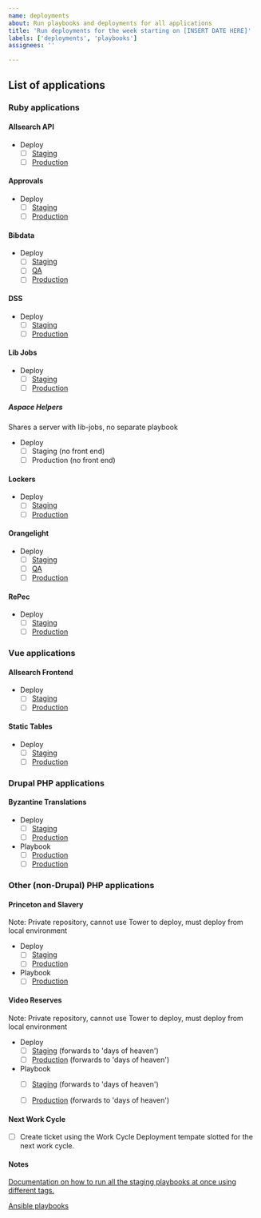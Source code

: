 ```yaml
---
name: deployments
about: Run playbooks and deployments for all applications
title: 'Run deployments for the week starting on [INSERT DATE HERE]'
labels: ['deployments', 'playbooks']
assignees: ''

---
```

## List of applications
### Ruby applications
#### Allsearch API
- Deploy
  - [ ] [Staging](https://allsearch-api-staging.princeton.edu/)
  - [ ] [Production](https://allsearch-api.princeton.edu/)
#### Approvals
- Deploy
  - [ ] [Staging](https://approvals-staging.princeton.edu/)
  - [ ] [Production](https://approvals.princeton.edu/)
#### Bibdata
- Deploy
  - [ ] [Staging](https://bibdata-staging.lib.princeton.edu/)
  - [ ] [QA](https://bibdata-qa.princeton.edu/)
  - [ ] [Production](https://bibdata.princeton.edu/)
#### DSS
- Deploy
  - [ ] [Staging](https://dss-staging.princeton.edu/catalog)
  - [ ] [Production](https://dss.princeton.edu/catalog)
#### Lib Jobs
- Deploy
  - [ ] [Staging](https://lib-jobs-staging.princeton.edu/)
  - [ ] [Production](https://lib-jobs.princeton.edu/)
##### Aspace Helpers
Shares a server with lib-jobs, no separate playbook
- Deploy
  - [ ] Staging (no front end)
  - [ ] Production (no front end)
#### Lockers
- Deploy
  - [ ] [Staging](https://lockers-and-study-spaces-staging.princeton.edu/)
  - [ ] [Production](https://lockers-and-study-spaces.princeton.edu/)
#### Orangelight
- Deploy
  - [ ] [Staging](https://catalog-staging.princeton.edu/)
  - [ ] [QA](https://catalog-qa.princeton.edu/)
  - [ ] [Production](https://catalog.princeton.edu/)
#### RePec
- Deploy
  - [ ] [Staging](https://repec-staging.princeton.edu/)
  - [ ] [Production](https://repec-prod.princeton.edu/)
### Vue applications
#### Allsearch Frontend
- Deploy
  - [ ] [Staging](https://allsearch-staging.princeton.edu/)
  - [ ] [Production](https://allsearch.princeton.edu/)
#### Static Tables
- Deploy
  - [ ] [Staging](https://static-tables-staging.princeton.edu/)
  - [ ] [Production](https://static-tables-prod.princeton.edu/)
### Drupal PHP applications
#### Byzantine Translations
- Deploy
  - [ ] [Staging](https://byzantine-staging.lib.princeton.edu/)
  - [ ] [Production](https://byzantine.lib.princeton.edu/)
- Playbook
  - [ ] [Production](https://byzantine.lib.princeton.edu/)
  - [ ] [Production](https://byzantine.lib.princeton.edu/)

### Other (non-Drupal) PHP applications
#### Princeton and Slavery
Note: Private repository, cannot use Tower to deploy, must deploy from local environment
- Deploy
  - [ ] [Staging](https://slavery-staging.princeton.edu/)
  - [ ] [Production](https://slavery.princeton.edu/)
- Playbook
  - [ ] [Production](https://slavery.princeton.edu/)
#### Video Reserves
Note: Private repository, cannot use Tower to deploy, must deploy from local environment
- Deploy
  - [ ] [Staging](https://videoreserves-staging.princeton.edu/hrc/vod/clip.php) (forwards to 'days of heaven')
  - [ ] [Production](https://videoreserves-prod.princeton.edu/hrc/vod/clip.php) (forwards to 'days of heaven')
- Playbook
  - [ ] [Staging](https://videoreserves-staging.princeton.edu/hrc/vod/clip.php) (forwards to 'days of heaven')
  - [ ] [Production](https://videoreserves-prod.princeton.edu/hrc/vod/clip.php) (forwards to 'days of heaven')

  

#### Next Work Cycle

- [ ] Create ticket using the Work Cycle Deployment tempate slotted for the next work cycle. 

#### Notes
[Documentation on how to run all the staging playbooks at once using different tags.](https://github.com/pulibrary/dacs_handbook/blob/main/maintenance.md)

[Ansible playbooks](https://github.com/pulibrary/princeton_ansible/tree/main/playbooks)
